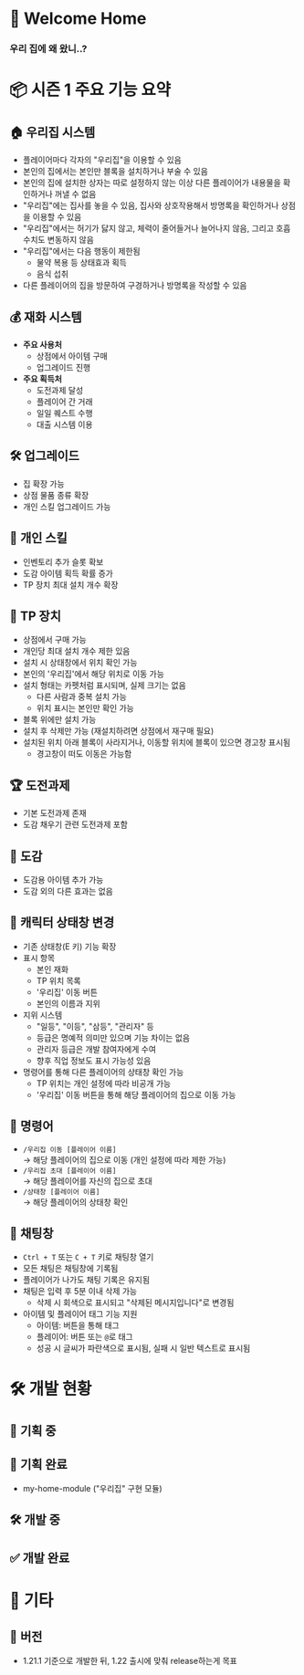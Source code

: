 # 🏡 Welcome Home

### 우리 집에 왜 왔니..?

# 📦 시즌 1 주요 기능 요약

## 🏠 우리집 시스템
- 플레이어마다 각자의 "우리집"을 이용할 수 있음
- 본인의 집에서는 본인만 블록을 설치하거나 부술 수 있음
- 본인의 집에 설치한 상자는 따로 설정하지 않는 이상 다른 플레이어가 내용물을 확인하거나 꺼낼 수 없음
- "우리집"에는 집사를 놓을 수 있음, 집사와 상호작용해서 방명록을 확인하거나 상점을 이용할 수 있음
- "우리집"에서는 허기가 닳지 않고, 체력이 줄어들거나 늘어나지 않음, 그리고 호흡 수치도 변동하지 않음
- "우리집"에서는 다음 행동이 제한됨
  - 물약 복용 등 상태효과 획득
  - 음식 섭취
- 다른 플레이어의 집을 방문하여 구경하거나 방명록을 작성할 수 있음

## 💰 재화 시스템
- **주요 사용처**
  - 상점에서 아이템 구매
  - 업그레이드 진행
- **주요 획득처**
  - 도전과제 달성
  - 플레이어 간 거래
  - 일일 퀘스트 수행
  - 대출 시스템 이용

## 🛠️ 업그레이드
- 집 확장 가능
- 상점 물품 종류 확장
- 개인 스킬 업그레이드 가능

## 🧠 개인 스킬
- 인벤토리 추가 슬롯 확보
- 도감 아이템 획득 확률 증가
- TP 장치 최대 설치 개수 확장

## 📍 TP 장치
- 상점에서 구매 가능
- 개인당 최대 설치 개수 제한 있음
- 설치 시 상태창에서 위치 확인 가능
- 본인의 '우리집'에서 해당 위치로 이동 가능
- 설치 형태는 카펫처럼 표시되며, 실제 크기는 없음
  - 다른 사람과 중복 설치 가능
  - 위치 표시는 본인만 확인 가능
- 블록 위에만 설치 가능
- 설치 후 삭제만 가능 (재설치하려면 상점에서 재구매 필요)
- 설치된 위치 아래 블록이 사라지거나, 이동할 위치에 블록이 있으면 경고창 표시됨
  - 경고창이 떠도 이동은 가능함

## 🏆 도전과제
- 기본 도전과제 존재
- 도감 채우기 관련 도전과제 포함

## 📖 도감
- 도감용 아이템 추가 가능
- 도감 외의 다른 효과는 없음

## 👤 캐릭터 상태창 변경
- 기존 상태창(E 키) 기능 확장
- 표시 항목
  - 본인 재화
  - TP 위치 목록
  - '우리집' 이동 버튼
  - 본인의 이름과 지위
- 지위 시스템
  - "일등", "이등", "삼등", "관리자" 등
  - 등급은 명예적 의미만 있으며 기능 차이는 없음
  - 관리자 등급은 개발 참여자에게 수여
  - 향후 직업 정보도 표시 가능성 있음
- 명령어를 통해 다른 플레이어의 상태창 확인 가능
  - TP 위치는 개인 설정에 따라 비공개 가능
  - '우리집' 이동 버튼을 통해 해당 플레이어의 집으로 이동 가능

## 💬 명령어
- `/우리집 이동 [플레이어 이름]`  
  → 해당 플레이어의 집으로 이동 (개인 설정에 따라 제한 가능)
- `/우리집 초대 [플레이어 이름]`  
  → 해당 플레이어를 자신의 집으로 초대
- `/상태창 [플레이어 이름]`  
  → 해당 플레이어의 상태창 확인

## 💬 채팅창
- `Ctrl + T` 또는 `C + T` 키로 채팅창 열기
- 모든 채팅은 채팅창에 기록됨
- 플레이어가 나가도 채팅 기록은 유지됨
- 채팅은 입력 후 5분 이내 삭제 가능
  - 삭제 시 회색으로 표시되고 "삭제된 메시지입니다"로 변경됨
- 아이템 및 플레이어 태그 기능 지원
  - 아이템: 버튼을 통해 태그
  - 플레이어: 버튼 또는 `@`로 태그
  - 성공 시 글씨가 파란색으로 표시됨, 실패 시 일반 텍스트로 표시됨

# 🛠️ 개발 현황

## 📝 기획 중

## 📄 기획 완료
- my-home-module ("우리집" 구현 모듈)

## 🛠️ 개발 중

## ✅ 개발 완료

# 📎 기타

## 🧭 버전
- 1.21.1 기준으로 개발한 뒤, 1.22 출시에 맞춰 release하는게 목표
